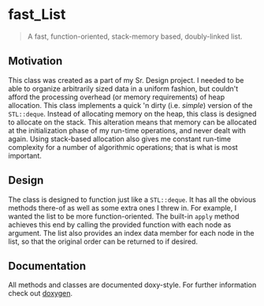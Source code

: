 # fast_List
>A fast, function-oriented, stack-memory based, doubly-linked list.


Motivation
----
This class was created as a part of my Sr. Design project. I needed to be able to organize arbitrarily sized data in a uniform fashion, but couldn't afford the processing overhead (or memory requirements) of heap allocation. This class implements a quick 'n dirty (i.e. *simple*) version of the `STL::deque`. Instead of allocating memory on the heap, this class is designed to allocate on the stack. This alteration means that memory can be allocated at the initialization phase of my run-time operations, and never dealt with again. Using stack-based allocation also gives me constant run-time complexity for a number of algorithmic operations; that is what is most important.

Design
---
The class is designed to function just like a `STL::deque`. It has all the obvious methods there-of as well as some extra ones I threw in. For example, I wanted the list to be more function-oriented. The built-in `apply` method achieves this end by calling the provided function with each node as argument. The list also provides an index data member for each node in the list, so that the original order can be returned to if desired.

Documentation
---
All methods and classes are documented doxy-style. For further information check out [doxygen](www.doxygen.org).
